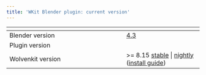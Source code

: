 ```yaml
---
title: 'WKit Blender plugin: current version'
---
```


<table><thead><tr><th width="289"></th><th></th></tr></thead><tbody><tr><td>Blender version</td><td><a href="https://www.blender.org/download/releases/4-3/">4.3</a></td></tr><tr><td>Plugin version</td><td></td></tr><tr><td>Wolvenkit version</td><td>>= 8.15 <a href="https://github.com/WolvenKit/WolvenKit/releases/tag/8.15.0">stable</a> | <a href="https://github.com/WolvenKit/WolvenKit-nightly-releases/releases">nightly</a> (<a href="https://app.gitbook.com/s/-MP_ozZVx2gRZUPXkd4r/getting-started/download#downloading-wolvenkit">install guide</a>)</td></tr></tbody></table>
